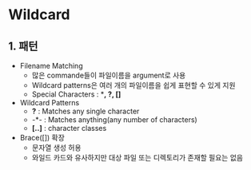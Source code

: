 # **Wildcard**

## **1. 패턴**
* Filename Matching
  * 많은 commande들이 파일이름을 argument로 사용
  * Wildcard patterns은 여러 개의 파일이름을 쉽게 표현할 수 있게 지원
  * Special Characters : ***, ?, []**
* Wildcard Patterns
  * **?** : Matches any single character
  * -*- : Matches anything(any number of characters)
  * **[..]** : character classes
* Brace([]) 확장
  * 문자열 생성 허용
  * 와일드 카드와 유사하지만 대상 파일 또는 디렉토리가 존재할 필요는 없음
